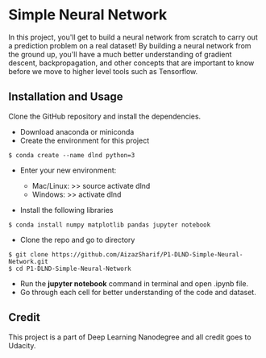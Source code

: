 # Simple Neural Network

In this project, you'll get to build a neural network from scratch to carry out a prediction problem on a real dataset! By building a neural network from the ground up, you'll have a much better understanding of gradient descent, backpropagation, and other concepts that are important to know before we move to higher level tools such as Tensorflow. 

## Installation and Usage

Clone the GitHub repository and install the dependencies.
* Download anaconda or miniconda
* Create the environment for this project
```
$ conda create --name dlnd python=3

```
* Enter your new environment:
  * Mac/Linux: >> source activate dlnd
  * Windows: >> activate dlnd
  
* Install the following libraries

 ```
 $ conda install numpy matplotlib pandas jupyter notebook

 ```
* Clone the repo and go to directory 
```
$ git clone https://github.com/AizazSharif/P1-DLND-Simple-Neural-Network.git
$ cd P1-DLND-Simple-Neural-Network

```
* Run the **jupyter notebook** command in terminal and open .ipynb file.
* Go through each cell for better understanding of the code and dataset.

## Credit 

This project is a part of Deep Learning Nanodegree and all credit goes to Udacity.





